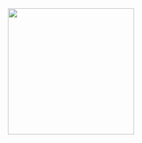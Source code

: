 <div align="center"> 
<img width="250" src="https://github.com/cateldev/magic-sound/blob/main/magic-sound/images/magic-sound-logo.png">
</div>
